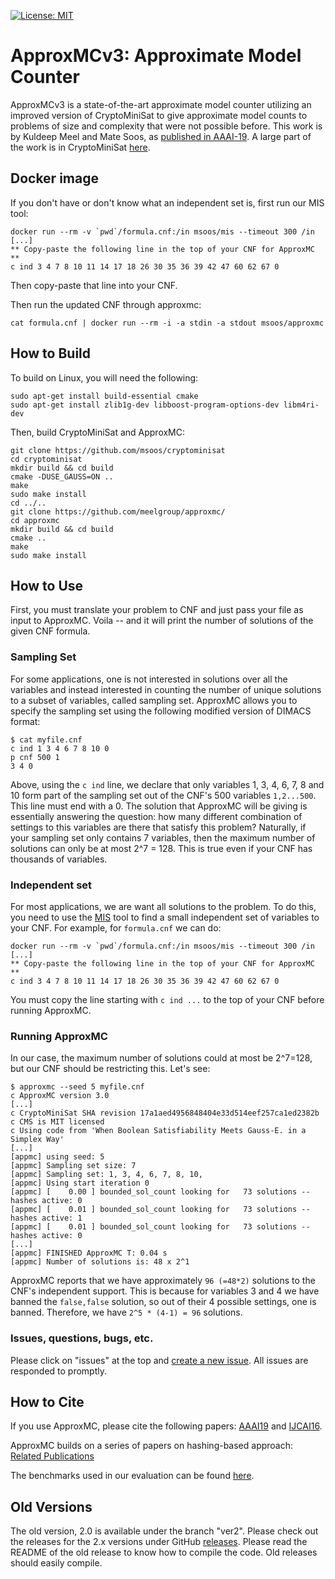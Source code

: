 [![License: MIT](https://img.shields.io/badge/License-MIT-yellow.svg)](https://opensource.org/licenses/MIT)

# ApproxMCv3: Approximate Model Counter

ApproxMCv3 is a state-of-the-art approximate model counter utilizing an improved version of CryptoMiniSat to give approximate model counts to problems of size and complexity that were not possible before. This work is by Kuldeep Meel and Mate Soos, as [published in AAAI-19](https://www.comp.nus.edu.sg/~meel/Papers/aaai19-sm.pdf). A large part of the work is in CryptoMiniSat [here](https://github.com/msoos/cryptominisat).


## Docker image
If you don't have or don't know what an independent set is, first run our MIS tool:
```
docker run --rm -v `pwd`/formula.cnf:/in msoos/mis --timeout 300 /in
[...]
** Copy-paste the following line in the top of your CNF for ApproxMC **
c ind 3 4 7 8 10 11 14 17 18 26 30 35 36 39 42 47 60 62 67 0
```
Then copy-paste that line into your CNF.

Then run the updated CNF through approxmc:
```
cat formula.cnf | docker run --rm -i -a stdin -a stdout msoos/approxmc
```

## How to Build
To build on Linux, you will need the following:
```
sudo apt-get install build-essential cmake
sudo apt-get install zlib1g-dev libboost-program-options-dev libm4ri-dev
```

Then, build CryptoMiniSat and ApproxMC:
```
git clone https://github.com/msoos/cryptominisat
cd cryptominisat
mkdir build && cd build
cmake -DUSE_GAUSS=ON ..
make
sudo make install
cd ../..
git clone https://github.com/meelgroup/approxmc/
cd approxmc
mkdir build && cd build
cmake ..
make
sudo make install
```

## How to Use
First, you must translate your problem to CNF and just pass your file as input to ApproxMC. Voila -- and it will print the number of solutions of the given CNF formula.

### Sampling Set
For some applications, one is not interested in solutions over all the variables and instead interested in counting the number of unique solutions to a subset of variables, called sampling set. ApproxMC allows you to specify the sampling set using the following modified version of DIMACS format:

```
$ cat myfile.cnf
c ind 1 3 4 6 7 8 10 0
p cnf 500 1
3 4 0
```
Above, using the `c ind` line, we declare that only variables 1, 3, 4, 6, 7, 8 and 10 form part of the sampling set out of the CNF's 500 variables `1,2...500`. This line must end with a 0. The solution that ApproxMC will be giving is essentially answering the question: how many different combination of settings to this variables are there that satisfy this problem? Naturally, if your sampling set only contains 7 variables, then the maximum number of solutions can only be at most 2^7 = 128. This is true even if your CNF has thousands of variables.
### Independent set
For most applications, we are want all solutions to the problem. To do this, you need to use the [MIS](https://github.com/meelgroup/mis) tool to find a small independent set of variables to your CNF. For example, for `formula.cnf` we can do:

```
docker run --rm -v `pwd`/formula.cnf:/in msoos/mis --timeout 300 /in
[...]
** Copy-paste the following line in the top of your CNF for ApproxMC **
c ind 3 4 7 8 10 11 14 17 18 26 30 35 36 39 42 47 60 62 67 0
```

You must copy the line starting with `c ind ...` to the top of your CNF before running ApproxMC.

### Running ApproxMC
In our case, the maximum number of solutions could at most be 2^7=128, but our CNF should be restricting this. Let's see:

```
$ approxmc --seed 5 myfile.cnf
c ApproxMC version 3.0
[...]
c CryptoMiniSat SHA revision 17a1aed4956848404e33d514eef257ca1ed2382b
c CMS is MIT licensed
c Using code from 'When Boolean Satisfiability Meets Gauss-E. in a Simplex Way'
[...]
[appmc] using seed: 5
[appmc] Sampling set size: 7
[appmc] Sampling set: 1, 3, 4, 6, 7, 8, 10,
[appmc] Using start iteration 0
[appmc] [    0.00 ] bounded_sol_count looking for   73 solutions -- hashes active: 0
[appmc] [    0.01 ] bounded_sol_count looking for   73 solutions -- hashes active: 1
[appmc] [    0.01 ] bounded_sol_count looking for   73 solutions -- hashes active: 0
[...]
[appmc] FINISHED ApproxMC T: 0.04 s
[appmc] Number of solutions is: 48 x 2^1
```
ApproxMC reports that we have approximately `96 (=48*2)` solutions to the CNF's independent support. This is because for variables 3 and 4 we have banned the `false,false` solution, so out of their 4 possible settings, one is banned. Therefore, we have `2^5 * (4-1) = 96` solutions.


### Issues, questions, bugs, etc.
Please click on "issues" at the top and [create a new issue](https://github.com/meelgroup/mis/issues/new). All issues are responded to promptly.

## How to Cite
If you use ApproxMC, please cite the following papers: [AAAI19](https://www.comp.nus.edu.sg/~meel/bib/SM19.bib) and [IJCAI16](https://www.comp.nus.edu.sg/~meel/bib/CMV16.bib). 

ApproxMC builds on a series of papers on hashing-based approach: [Related Publications](https://www.comp.nus.edu.sg/~meel/publications.html) 

The benchmarks used in our evaluation can be found [here](https://www.comp.nus.edu.sg/~meel/Benchmarks/).

## Old Versions

The old version, 2.0 is available under the branch "ver2". Please check out the releases for the 2.x versions under GitHub [releases](https://github.com/meelgroup/approxmc/releases). Please read the README of the old release to know how to compile the code. Old releases should easily compile.
